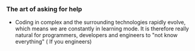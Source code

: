 ### The art of asking for help
- Coding in complex and the surrounding technologies rapidly evolve, which means we are constantly in learning mode. It is therefore really natural for programmers, developers and engineers to "not know everything" ( If you engineers)